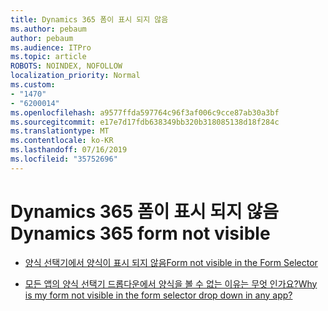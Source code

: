 ```yaml
---
title: Dynamics 365 폼이 표시 되지 않음
ms.author: pebaum
author: pebaum
ms.audience: ITPro
ms.topic: article
ROBOTS: NOINDEX, NOFOLLOW
localization_priority: Normal
ms.custom:
- "1470"
- "6200014"
ms.openlocfilehash: a9577ffda597764c96f3af006c9cce87ab30a3bf
ms.sourcegitcommit: e17e7d17fdb638349bb320b318085138d18f284c
ms.translationtype: MT
ms.contentlocale: ko-KR
ms.lasthandoff: 07/16/2019
ms.locfileid: "35752696"
---
```

# <a name="dynamics-365-form-not-visible"></a><span data-ttu-id="59d6c-102">Dynamics 365 폼이 표시 되지 않음</span><span class="sxs-lookup"><span data-stu-id="59d6c-102">Dynamics 365 form not visible</span></span>

* [<span data-ttu-id="59d6c-103">양식 선택기에서 양식이 표시 되지 않음</span><span class="sxs-lookup"><span data-stu-id="59d6c-103">Form not visible in the Form Selector</span></span>](https://docs.microsoft.com/en-us/dynamics365/customer-engagement/customize/control-access-forms)

* [<span data-ttu-id="59d6c-104">모든 앱의 양식 선택기 드롭다운에서 양식을 볼 수 없는 이유는 무엇 인가요?</span><span class="sxs-lookup"><span data-stu-id="59d6c-104">Why is my form not visible in the form selector drop down in any app?</span></span>](https://docs.microsoft.com/en-us/powerapps/maker/model-driven-apps/create-design-forms?branch=master#why-is-my-form-not-visible-in-the-form-selector-drop-down-in-my-app)
